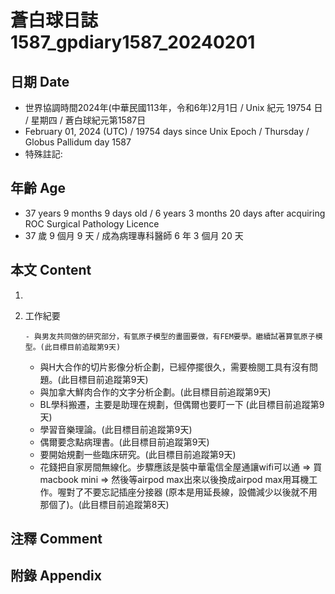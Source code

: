 [_metadata_:encoding]: - "utf-8"
[_metadata_:language]: - "zh-Hant-TW"
[_metadata_:fileformat]: - "markdown"
[_metadata_:MIME_type]: - "text/plain"
[_metadata_:markdown_version]: - "commonmark version 0.30"
[_metadata_:markdown_spec]: - "https://spec.commonmark.org/0.30/"

# 蒼白球日誌1587_gpdiary1587_20240201 #

## 日期 Date ##

* 世界協調時間2024年(中華民國113年，令和6年)2月1日 / Unix 紀元 19754 日 / 星期四 / 蒼白球紀元第1587日
* February 01, 2024 (UTC) / 19754 days since Unix Epoch / Thursday / Globus Pallidum day 1587
* 特殊註記:

## 年齡 Age ##

* 37 years 9 months 9 days old / 6 years 3 months 20 days after acquiring ROC Surgical Pathology Licence
* 37 歲 9 個月 9 天 / 成為病理專科醫師 6 年 3 個月 20 天

## 本文 Content ##

1. 

    
2. 工作紀要

       - 與男友共同做的研究部分，有氫原子模型的畫圖要做，有FEM要學。繼續試著算氫原子模型。(此目標目前追蹤第9天)
   - 與H大合作的切片影像分析企劃，已經停擺很久，需要檢閱工具有沒有問題。(此目標目前追蹤第9天)
   - 與加拿大鮮肉合作的文字分析企劃。(此目標目前追蹤第9天)
   - BL學科搬遷，主要是助理在規劃，但偶爾也要盯一下 (此目標目前追蹤第9天)
   - 學習音樂理論。(此目標目前追蹤第9天)
   - 偶爾要念點病理書。(此目標目前追蹤第9天)
   - 要開始規劃一些臨床研究。(此目標目前追蹤第9天)
   - 花錢把自家房間無線化。步驟應該是裝中華電信全屋通讓wifi可以通 => 買macbook mini => 然後等airpod max出來以後換成airpod max用耳機工作。喔對了不要忘記插座分接器 (原本是用延長線，設備減少以後就不用那個了)。(此目標目前追蹤第8天)


## 注釋 Comment ##


## 附錄 Appendix ##

